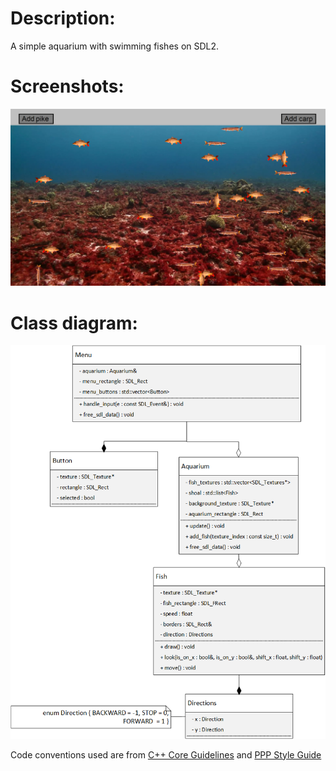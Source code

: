 # Description:
A simple aquarium with swimming fishes on SDL2.

# Screenshots:
![alt text](https://github.com/Tragen47/aquarium/blob/main/aquarium_screenshot.png?raw=true)

# Class diagram:
![alt text](https://github.com/Tragen47/aquarium/blob/main/aquarium_uml.png?raw=true)

Code conventions used are from [C++ Core Guidelines](https://github.com/isocpp/CppCoreGuidelines/blob/master/CppCoreGuidelines.md#Rp-waste) and [PPP Style Guide](https://www.stroustrup.com/Programming/PPP-style.pdf)